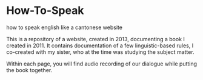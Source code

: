 # How-To-Speak
how to speak english like a cantonese website

This is a repository of a website, created in 2013, documenting a book I created in 2011. It contains documentation of a few linguistic-based rules, I co-created with my sister, who at the time was studying the subject matter. 

Within each page, you will find audio recording of our dialogue while putting the book together.
